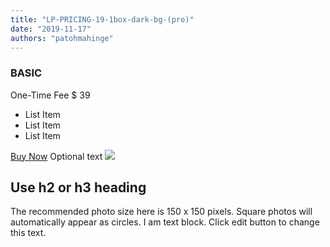 ```yaml
---
title: "LP-PRICING-19-1box-dark-bg-(pro)"
date: "2019-11-17"
authors: "patohmahinge"
---
```


### BASIC

One-Time Fee $ 39

- List Item
- List Item
- List Item

[Buy Now](#) Optional text ![](images/placeholder-300x300-150x150.jpg)

## Use h2 or h3 heading

The recommended photo size here is 150 x 150 pixels. Square photos will automatically appear as circles. I am text block. Click edit button to change this text.
